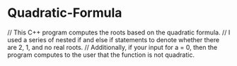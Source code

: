 # Quadratic-Formula
// This C++ program computes the roots based on the quadratic formula.
// I used a series of nested if and else if statements to denote whether there are 2, 1, and no real roots. 
// Additionally, if your input for a = 0, then the program computes to the user that the function is not quadratic. 

